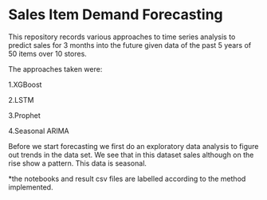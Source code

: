 # Sales Item Demand Forecasting

This repository records various approaches to time series analysis to predict sales for 3 months into the future given data of the 
past 5 years of 50 items over 10 stores.

The approaches taken were:

1.XGBoost

2.LSTM

3.Prophet

4.Seasonal ARIMA

Before we start forecasting we first do an exploratory data analysis to figure out trends in the data set. We see that in this dataset sales although on the rise show a pattern. This data is seasonal.

*the notebooks and result csv files are labelled according to the method implemented.
